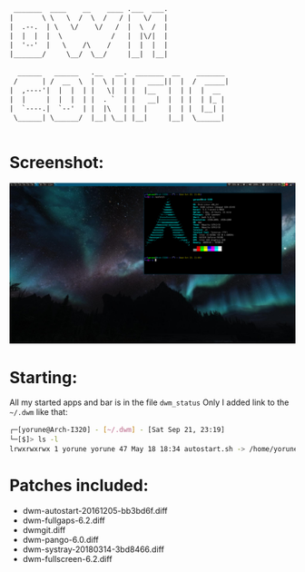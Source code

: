 ```
 _______  ____    __    ____ .___  ___. 
|       \ \   \  /  \  /   / |   \/   | 
|  .--.  | \   \/    \/   /  |  \  /  | 
|  |  |  |  \            /   |  |\/|  | 
|  '--'  |   \    /\    /    |  |  |  | 
|_______/     \__/  \__/     |__|  |__| 
                                        
  ______   ______   .__   __.  _______  __    _______ 
 /      | /  __  \  |  \ |  | |   ____||  |  /  _____|
|  ,----'|  |  |  | |   \|  | |  |__   |  | |  |  __  
|  |     |  |  |  | |  . `  | |   __|  |  | |  | |_ | 
|  `----.|  `--'  | |  |\   | |  |     |  | |  |__| | 
 \______| \______/  |__| \__| |__|     |__|  \______| 
                                                      
```

# Screenshot:
![alt text](https://github.com/linux923344/dwm/raw/master/Screenshot.png) 

# Starting:
All my started apps and bar is in the file ```dwm_status``` 
Only I added link to the ```~/.dwm``` like that:

```bash
┌─[yorune@Arch-I320] - [~/.dwm] - [Sat Sep 21, 23:19]
└─[$]> ls -l
lrwxrwxrwx 1 yorune yorune 47 May 18 18:34 autostart.sh -> /home/yorune/MEGA/Systems/Gentoo/dwm/dwm_status

```

# Patches included:

* dwm-autostart-20161205-bb3bd6f.diff
* dwm-fullgaps-6.2.diff
* dwmgit.diff
* dwm-pango-6.0.diff
* dwm-systray-20180314-3bd8466.diff
* dwm-fullscreen-6.2.diff

<!-- # Wallpaper 
![alt text](https://github.com/linux923344/dwm/raw/master/Wallpaper.jpg) -->
